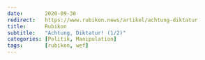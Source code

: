 ```yaml
---
date:       2020-09-30
redirect:   https://www.rubikon.news/artikel/achtung-diktatur
title:      Rubikon
subtitle:   "Achtung, Diktatur! (1/2)"
categories: [Politik, Manipulation]
tags:       [rubikon, wef]
---
```

